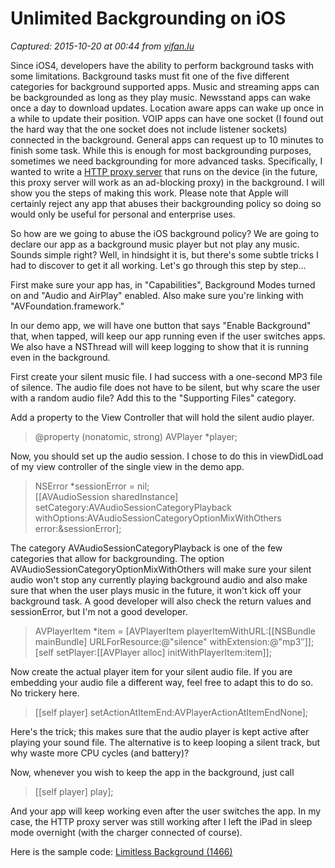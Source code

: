 # Unlimited Backgrounding on iOS

_Captured: 2015-10-20 at 00:44 from [yifan.lu](http://yifan.lu/2013/12/17/unlimited-backgrounding-on-ios/)_

Since iOS4, developers have the ability to perform background tasks with some limitations. Background tasks must fit one of the five different categories for background supported apps. Music and streaming apps can be backgrounded as long as they play music. Newsstand apps can wake once a day to download updates. Location aware apps can wake up once in a while to update their position. VOIP apps can have one socket (I found out the hard way that the one socket does not include listener sockets) connected in the background. General apps can request up to 10 minutes to finish some task. While this is enough for most backgrounding purposes, sometimes we need backgrounding for more advanced tasks. Specifically, I wanted to write a [HTTP proxy server](https://github.com/yifanlu/Polipo-iOS) that runs on the device (in the future, this proxy server will work as an ad-blocking proxy) in the background. I will show you the steps of making this work. Please note that Apple will certainly reject any app that abuses their backgrounding policy so doing so would only be useful for personal and enterprise uses.

So how are we going to abuse the iOS background policy? We are going to declare our app as a background music player but not play any music. Sounds simple right? Well, in hindsight it is, but there's some subtle tricks I had to discover to get it all working. Let's go through this step by step…

First make sure your app has, in "Capabilities", Background Modes turned on and "Audio and AirPlay" enabled. Also make sure you're linking with "AVFoundation.framework."

In our demo app, we will have one button that says "Enable Background" that, when tapped, will keep our app running even if the user switches apps. We also have a NSThread will will keep logging to show that it is running even in the background.

First create your silent music file. I had success with a one-second MP3 file of silence. The audio file does not have to be silent, but why scare the user with a random audio file? Add this to the "Supporting Files" category.

Add a property to the View Controller that will hold the silent audio player.

> @property (nonatomic, strong) AVPlayer *player;

Now, you should set up the audio session. I chose to do this in viewDidLoad of my view controller of the single view in the demo app.

> NSError *sessionError = nil;  
[[AVAudioSession sharedInstance] setCategory:AVAudioSessionCategoryPlayback withOptions:AVAudioSessionCategoryOptionMixWithOthers error:&sessionError];

The category AVAudioSessionCategoryPlayback is one of the few categories that allow for backgrounding. The option AVAudioSessionCategoryOptionMixWithOthers will make sure your silent audio won't stop any currently playing background audio and also make sure that when the user plays music in the future, it won't kick off your background task. A good developer will also check the return values and sessionError, but I'm not a good developer.

> AVPlayerItem *item = [AVPlayerItem playerItemWithURL:[[NSBundle mainBundle] URLForResource:@"silence" withExtension:@"mp3″]];  
[self setPlayer:[[AVPlayer alloc] initWithPlayerItem:item]];

Now create the actual player item for your silent audio file. If you are embedding your audio file a different way, feel free to adapt this to do so. No trickery here.

> [[self player] setActionAtItemEnd:AVPlayerActionAtItemEndNone];

Here's the trick; this makes sure that the audio player is kept active after playing your sound file. The alternative is to keep looping a silent track, but why waste more CPU cycles (and battery)?

Now, whenever you wish to keep the app in the background, just call

> [[self player] play];

And your app will keep working even after the user switches the app. In my case, the HTTP proxy server was still working after I left the iPad in sleep mode overnight (with the charger connected of course).

Here is the sample code: [Limitless Background (1466)](http://yifan.lu/download/49)
